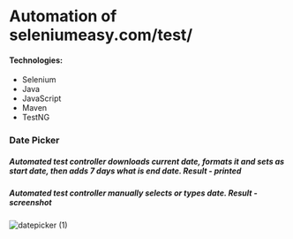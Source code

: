 # Automation of seleniumeasy.com/test/

#### Technologies:
* Selenium
* Java
* JavaScript
* Maven
* TestNG

### Date Picker
##### Automated test controller downloads current date, formats it and sets as start date, then adds 7 days what is end date. Result - printed
##### Automated test controller manually selects or types date. Result - screenshot

![datepicker (1)](https://user-images.githubusercontent.com/76004933/111060961-fd0c2f00-84a0-11eb-8012-355e44cbc9cf.gif)
